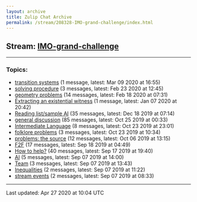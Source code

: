 ```yaml
---
layout: archive
title: Zulip Chat Archive
permalink: /stream/208328-IMO-grand-challenge/index.html
---
```


## Stream: [IMO-grand-challenge](https://leanprover-community.github.io/archive/stream/208328-IMO-grand-challenge/index.html)
---

### Topics:

* [transition systems](topic/transition.20systems.html) (1 message, latest: Mar 09 2020 at 16:55)
* [solving procedure](topic/solving.20procedure.html) (3 messages, latest: Feb 23 2020 at 12:45)
* [geometry problems](topic/geometry.20problems.html) (14 messages, latest: Feb 18 2020 at 07:31)
* [Extracting an existential witness](topic/Extracting.20an.20existential.20witness.html) (1 message, latest: Jan 07 2020 at 20:42)
* [Reading list/sample AI](topic/Reading.20list.2Fsample.20AI.html) (35 messages, latest: Dec 18 2019 at 07:14)
* [general discussion](topic/general.20discussion.html) (85 messages, latest: Oct 25 2019 at 00:33)
* [Intermediate Language](topic/Intermediate.20Language.html) (8 messages, latest: Oct 23 2019 at 23:01)
* [folklore problems](topic/folklore.20problems.html) (3 messages, latest: Oct 23 2019 at 10:34)
* [problems: the source](topic/problems.3A.20the.20source.html) (12 messages, latest: Oct 06 2019 at 13:15)
* [F2F](topic/F2F.html) (17 messages, latest: Sep 18 2019 at 04:49)
* [How to help?](topic/How.20to.20help.3F.html) (40 messages, latest: Sep 17 2019 at 19:40)
* [AI](topic/AI.html) (5 messages, latest: Sep 07 2019 at 14:00)
* [Team](topic/Team.html) (3 messages, latest: Sep 07 2019 at 13:43)
* [Inequalities](topic/Inequalities.html) (2 messages, latest: Sep 07 2019 at 11:22)
* [stream events](topic/stream.20events.html) (2 messages, latest: Sep 07 2019 at 08:33)

<hr><p>Last updated: Apr 27 2020 at 10:04 UTC</p>